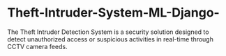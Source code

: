 # Theft-Intruder-System-ML-Django-
The Theft Intruder Detection System is a security solution designed to detect unauthorized access or suspicious activities in real-time through CCTV camera feeds. 
